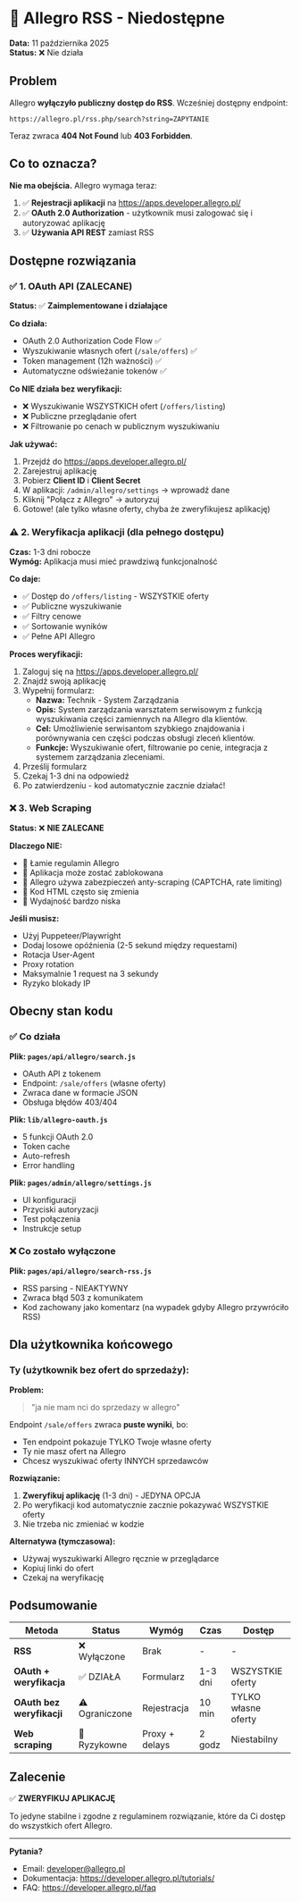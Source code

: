 # 🚨 Allegro RSS - Niedostępne

**Data:** 11 października 2025  
**Status:** ❌ Nie działa

## Problem

Allegro **wyłączyło publiczny dostęp do RSS**. Wcześniej dostępny endpoint:

```
https://allegro.pl/rss.php/search?string=ZAPYTANIE
```

Teraz zwraca **404 Not Found** lub **403 Forbidden**.

## Co to oznacza?

**Nie ma obejścia.** Allegro wymaga teraz:

1. ✅ **Rejestracji aplikacji** na https://apps.developer.allegro.pl/
2. ✅ **OAuth 2.0 Authorization** - użytkownik musi zalogować się i autoryzować aplikację
3. ✅ **Używania API REST** zamiast RSS

## Dostępne rozwiązania

### ✅ 1. OAuth API (ZALECANE)

**Status:** ✅ **Zaimplementowane i działające**

**Co działa:**
- OAuth 2.0 Authorization Code Flow ✅
- Wyszukiwanie własnych ofert (`/sale/offers`) ✅
- Token management (12h ważności) ✅
- Automatyczne odświeżanie tokenów ✅

**Co NIE działa bez weryfikacji:**
- ❌ Wyszukiwanie WSZYSTKICH ofert (`/offers/listing`)
- ❌ Publiczne przeglądanie ofert
- ❌ Filtrowanie po cenach w publicznym wyszukiwaniu

**Jak używać:**
1. Przejdź do https://apps.developer.allegro.pl/
2. Zarejestruj aplikację
3. Pobierz **Client ID** i **Client Secret**
4. W aplikacji: `/admin/allegro/settings` → wprowadź dane
5. Kliknij "Połącz z Allegro" → autoryzuj
6. Gotowe! (ale tylko własne oferty, chyba że zweryfikujesz aplikację)

### ⚠️ 2. Weryfikacja aplikacji (dla pełnego dostępu)

**Czas:** 1-3 dni robocze  
**Wymóg:** Aplikacja musi mieć prawdziwą funkcjonalność

**Co daje:**
- ✅ Dostęp do `/offers/listing` - WSZYSTKIE oferty
- ✅ Publiczne wyszukiwanie
- ✅ Filtry cenowe
- ✅ Sortowanie wyników
- ✅ Pełne API Allegro

**Proces weryfikacji:**
1. Zaloguj się na https://apps.developer.allegro.pl/
2. Znajdź swoją aplikację
3. Wypełnij formularz:
   - **Nazwa:** Technik - System Zarządzania
   - **Opis:** System zarządzania warsztatem serwisowym z funkcją wyszukiwania części zamiennych na Allegro dla klientów.
   - **Cel:** Umożliwienie serwisantom szybkiego znajdowania i porównywania cen części podczas obsługi zleceń klientów.
   - **Funkcje:** Wyszukiwanie ofert, filtrowanie po cenie, integracja z systemem zarządzania zleceniami.
4. Prześlij formularz
5. Czekaj 1-3 dni na odpowiedź
6. Po zatwierdzeniu - kod automatycznie zacznie działać!

### ❌ 3. Web Scraping

**Status:** ❌ **NIE ZALECANE**

**Dlaczego NIE:**
- 🚫 Łamie regulamin Allegro
- 🚫 Aplikacja może zostać zablokowana
- 🚫 Allegro używa zabezpieczeń anty-scraping (CAPTCHA, rate limiting)
- 🚫 Kod HTML często się zmienia
- 🚫 Wydajność bardzo niska

**Jeśli musisz:**
- Użyj Puppeteer/Playwright
- Dodaj losowe opóźnienia (2-5 sekund między requestami)
- Rotacja User-Agent
- Proxy rotation
- Maksymalnie 1 request na 3 sekundy
- Ryzyko blokady IP

## Obecny stan kodu

### ✅ Co działa

**Plik: `pages/api/allegro/search.js`**
- OAuth API z tokenem
- Endpoint: `/sale/offers` (własne oferty)
- Zwraca dane w formacie JSON
- Obsługa błędów 403/404

**Plik: `lib/allegro-oauth.js`**
- 5 funkcji OAuth 2.0
- Token cache
- Auto-refresh
- Error handling

**Plik: `pages/admin/allegro/settings.js`**
- UI konfiguracji
- Przyciski autoryzacji
- Test połączenia
- Instrukcje setup

### ❌ Co zostało wyłączone

**Plik: `pages/api/allegro/search-rss.js`**
- RSS parsing - NIEAKTYWNY
- Zwraca błąd 503 z komunikatem
- Kod zachowany jako komentarz (na wypadek gdyby Allegro przywróciło RSS)

## Dla użytkownika końcowego

### Ty (użytkownik bez ofert do sprzedaży):

**Problem:**
> "ja nie mam nci do sprzedazy w allegro"

Endpoint `/sale/offers` zwraca **puste wyniki**, bo:
- Ten endpoint pokazuje TYLKO Twoje własne oferty
- Ty nie masz ofert na Allegro
- Chcesz wyszukiwać oferty INNYCH sprzedawców

**Rozwiązanie:**
1. **Zweryfikuj aplikację** (1-3 dni) - JEDYNA OPCJA
2. Po weryfikacji kod automatycznie zacznie pokazywać WSZYSTKIE oferty
3. Nie trzeba nic zmieniać w kodzie

**Alternatywa (tymczasowa):**
- Używaj wyszukiwarki Allegro ręcznie w przeglądarce
- Kopiuj linki do ofert
- Czekaj na weryfikację

## Podsumowanie

| Metoda | Status | Wymóg | Czas | Dostęp |
|--------|--------|-------|------|--------|
| **RSS** | ❌ Wyłączone | Brak | - | - |
| **OAuth + weryfikacja** | ✅ DZIAŁA | Formularz | 1-3 dni | WSZYSTKIE oferty |
| **OAuth bez weryfikacji** | ⚠️ Ograniczone | Rejestracja | 10 min | TYLKO własne oferty |
| **Web scraping** | 🚫 Ryzykowne | Proxy + delays | 2 godz | Niestabilny |

## Zalecenie

✅ **ZWERYFIKUJ APLIKACJĘ**

To jedyne stabilne i zgodne z regulaminem rozwiązanie, które da Ci dostęp do wszystkich ofert Allegro.

---

**Pytania?**
- Email: developer@allegro.pl
- Dokumentacja: https://developer.allegro.pl/tutorials/
- FAQ: https://developer.allegro.pl/faq
